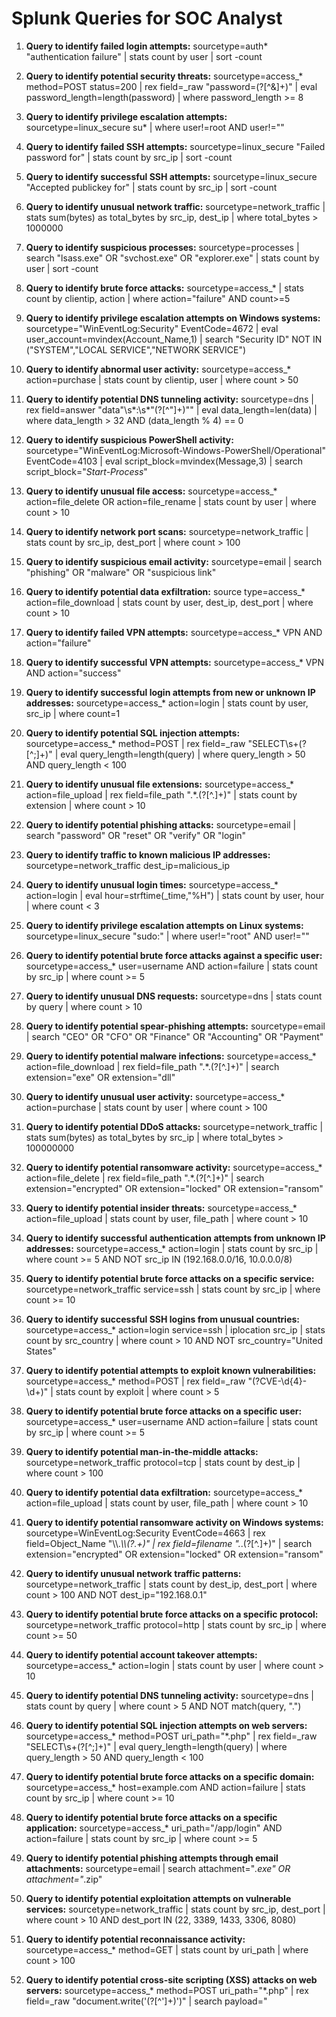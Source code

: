 Splunk Queries for SOC Analyst
===========================================================================
1. **Query to identify failed login attempts:**
sourcetype=auth* "authentication failure"
| stats count by user
| sort -count
2. **Query to identify potential security threats:**
sourcetype=access_* method=POST status=200 |
rex field=_raw "password=(?<password>[^&]+)"
| eval password_length=length(password)
| where password_length >= 8
3. **Query to identify privilege escalation attempts:**
sourcetype=linux_secure su*
| where user!=root AND user!=""
4. **Query to identify failed SSH attempts:**
sourcetype=linux_secure "Failed password for"
| stats count by src_ip
| sort -count
5. **Query to identify successful SSH attempts:**
sourcetype=linux_secure "Accepted publickey for"
| stats count by src_ip
| sort -count
6. **Query to identify unusual network traffic:**
sourcetype=network_traffic
| stats sum(bytes) as total_bytes by src_ip, dest_ip
| where total_bytes > 1000000
7. **Query to identify suspicious processes:**
sourcetype=processes
| search "lsass.exe" OR "svchost.exe" OR "explorer.exe"
| stats count by user
| sort -count
8. **Query to identify brute force attacks:**
sourcetype=access_* | stats count by clientip, action | where action="failure" AND count>=5
9. **Query to identify privilege escalation attempts on Windows systems:**
sourcetype="WinEventLog:Security" EventCode=4672
| eval user_account=mvindex(Account_Name,1)
| search "Security ID" NOT IN ("SYSTEM","LOCAL SERVICE","NETWORK SERVICE")
10. **Query to identify abnormal user activity:**
sourcetype=access_* action=purchase
| stats count by clientip, user
| where count > 50
11. **Query to identify potential DNS tunneling activity:**
sourcetype=dns
| rex field=answer "data\"\s*:\s*\"(?<data>[^\"]+)\""
| eval data_length=len(data)
| where data_length > 32 AND (data_length % 4) == 0
12. **Query to identify suspicious PowerShell activity:**
sourcetype="WinEventLog:Microsoft-Windows-PowerShell/Operational" EventCode=4103
| eval script_block=mvindex(Message,3)
| search script_block="*Start-Process*"
13. **Query to identify unusual file access:**
sourcetype=access_* action=file_delete OR action=file_rename
| stats count by user
| where count > 10
14. **Query to identify network port scans:**
sourcetype=network_traffic
| stats count by src_ip, dest_port
| where count > 100
15. **Query to identify suspicious email activity:**
sourcetype=email
| search "phishing" OR "malware" OR "suspicious link"
16. **Query to identify potential data exfiltration:**
source type=access_* action=file_download
| stats count by user, dest_ip, dest_port
| where count > 10
17. **Query to identify failed VPN attempts:**
sourcetype=access_* VPN AND action="failure"
18. **Query to identify successful VPN attempts:**
sourcetype=access_* VPN AND action="success"
19. **Query to identify successful login attempts from new or unknown IP addresses:**
sourcetype=access_* action=login
| stats count by user, src_ip
| where count=1
20. **Query to identify potential SQL injection attempts:**
sourcetype=access_* method=POST | rex
field=_raw "SELECT\s+(?<query>[^;]+)"
| eval query_length=length(query)
| where query_length > 50 AND query_length < 100
21. **Query to identify unusual file extensions:**
sourcetype=access_* action=file_upload
| rex field=file_path ".*\.(?<extension>[^\.]+)"
| stats count by extension
| where count > 10
22. **Query to identify potential phishing attacks:**
sourcetype=email
| search "password" OR "reset" OR "verify" OR "login"
23. **Query to identify traffic to known malicious IP addresses:**
sourcetype=network_traffic dest_ip=malicious_ip
24. **Query to identify unusual login times:**
sourcetype=access_* action=login
| eval hour=strftime(_time,"%H")
| stats count by user, hour
| where count < 3
25. **Query to identify privilege escalation attempts on Linux systems:**
sourcetype=linux_secure "sudo:" |
where user!="root" AND user!=""
26. **Query to identify potential brute force attacks against a specific user:**
sourcetype=access_* user=username AND action=failure
| stats count by src_ip
| where count >= 5
27. **Query to identify unusual DNS requests:**
sourcetype=dns |
stats count by query
| where count > 10
28. **Query to identify potential spear-phishing attempts:**
sourcetype=email
| search "CEO" OR "CFO" OR "Finance" OR "Accounting" OR "Payment"
29. **Query to identify potential malware infections:**
sourcetype=access_* action=file_download |
rex field=file_path ".*\.(?<extension>[^\.]+)"
| search extension="exe" OR extension="dll"
30. **Query to identify unusual user activity:**
sourcetype=access_* action=purchase
| stats count by user
| where count > 100
31. **Query to identify potential DDoS attacks:**
sourcetype=network_traffic
| stats sum(bytes) as total_bytes by src_ip
| where total_bytes > 100000000
32. **Query to identify potential ransomware activity:**
sourcetype=access_* action=file_delete
| rex field=file_path ".*\.(?<extension>[^\.]+)"
| search extension="encrypted" OR extension="locked" OR extension="ransom"
33. **Query to identify potential insider threats:**
sourcetype=access_* action=file_upload
| stats count by user, file_path
| where count > 10
34. **Query to identify successful authentication attempts from unknown IP addresses:**
sourcetype=access_* action=login
| stats count by src_ip
| where count >= 5 AND NOT src_ip IN (192.168.0.0/16, 10.0.0.0/8)
35. **Query to identify potential brute force attacks on a specific service:**
sourcetype=network_traffic service=ssh
| stats count by src_ip
| where count >= 10
36. **Query to identify successful SSH logins from unusual countries:**
sourcetype=access_* action=login service=ssh
| iplocation src_ip
| stats count by src_country
| where count > 10 AND NOT src_country="United States"
37. **Query to identify potential attempts to exploit known vulnerabilities:**
sourcetype=access_* method=POST
| rex field=_raw "(?<exploit>CVE-\d{4}-\d+)"
| stats count by exploit
| where count > 5
38. **Query to identify potential brute force attacks on a specific user:**
sourcetype=access_* user=username AND action=failure
| stats count by src_ip
| where count >= 5
39. **Query to identify potential man-in-the-middle attacks:**
sourcetype=network_traffic protocol=tcp
| stats count by dest_ip
| where count > 100
40. **Query to identify potential data exfiltration:**
sourcetype=access_* action=file_upload
| stats count by user, file_path
| where count > 10
41. **Query to identify potential ransomware activity on Windows systems:**
sourcetype=WinEventLog:Security EventCode=4663 |
rex field=Object_Name "\\\\.*\\\\(?<filename>.+)"
| rex field=filename ".*\.(?<extension>[^\.]+)"
| search extension="encrypted" OR extension="locked" OR extension="ransom"
42. **Query to identify unusual network traffic patterns:**
sourcetype=network_traffic
| stats count by dest_ip, dest_port
| where count > 100 AND NOT dest_ip="192.168.0.1"
43. **Query to identify potential brute force attacks on a specific protocol:**
sourcetype=network_traffic protocol=http
| stats count by src_ip
| where count >= 50
44. **Query to identify potential account takeover attempts:**
sourcetype=access_* action=login
| stats count by user
| where count > 10
45. **Query to identify potential DNS tunneling activity:**
sourcetype=dns
| stats count by query
| where count > 5 AND NOT match(query, "\.")
46. **Query to identify potential SQL injection attempts on web servers:**
sourcetype=access_* method=POST uri_path="*.php"
| rex field=_raw "SELECT\s+(?<query>[^;]+)"
| eval query_length=length(query)
| where query_length > 50 AND query_length < 100
47. **Query to identify potential brute force attacks on a specific domain:**
sourcetype=access_* host=example.com AND action=failure
| stats count by src_ip
| where count >= 10
48. **Query to identify potential brute force attacks on a specific application:**
sourcetype=access_* uri_path="/app/login" AND action=failure
| stats count by src_ip
| where count >= 5
49. **Query to identify potential phishing attempts through email attachments:**
sourcetype=email
| search attachment="*.exe" OR attachment="*.zip"
50. **Query to identify potential exploitation attempts on vulnerable services:**
sourcetype=network_traffic
| stats count by src_ip, dest_port
| where count > 10 AND dest_port IN (22, 3389, 1433, 3306, 8080)
51. **Query to identify potential reconnaissance activity:**
sourcetype=access_* method=GET
| stats count by uri_path
| where count > 100
52. **Query to identify potential cross-site scripting (XSS) attacks on web servers:**
sourcetype=access_* method=POST uri_path="*.php"
| rex field=_raw "document\.write\('(?<payload>[^']+)'\)"
| search payload="<script>"
53. **Query to identify potential privilege escalation attempts:**
sourcetype=access_* action=privilege_escalation
| stats count by user
| where count > 5
54. **Query to identify potential web application attacks:**
sourcetype=access_* method=POST uri_path="*.php"
| rex field=_raw "(?<attack>sql_injection|xss|csrf)"
| stats count by attack
| where count > 5
55. **Query to identify potential lateral movement attempts:**
sourcetype=network_traffic protocol=tcp dest_port=445
| stats count by src_ip, dest_ip
| where count > 10
56. **Query to identify potential unauthorized changes to critical files:**
sourcetype=access_* action=file_write
| search file_path="*/etc/*" OR file_path="*/var/*"
57. **Query to identify potential port scanning activity:**
sourcetype=network_traffic protocol=tcp
| stats count by src_ip, dest_port
| where count > 20 AND NOT dest_port IN (22, 3389, 1433, 3306, 8080)
58. **Query to identify potential malicious PowerShell activity on Windows systems:**
sourcetype=WinEventLog:Windows PowerShell EventCode=4104
| search (New-Object System.Net.WebClient).DownloadString OR (Invoke-WebRequest -Uri)
59. **Query to identify potential SQL injection attempts on web servers:**
sourcetype=access_* method=POST uri_path="*.php"
| rex field=_raw "SELECT\s+(?<query>[^;]+)"
| eval query_length=length(query)
| where query_length > 100 AND query_length < 200
60. **Query to identify potential brute force attacks on a specific domain controller:**
sourcetype=WinEventLog:Security EventCode=4625 domain_controller="DC01"
| stats count by src_ip
| where count >= 5
61. **Query to identify potential DDoS attacks:**
sourcetype=network_traffic
| stats count by src_ip
| where count > 1000
62. **Query to identify potential web shell activity:**
sourcetype=access_* action=command_execution
| search (echo|print|printf)\s+(base64_decode|eval|gzinflate|str_rot13)
63. **Query to identify potential brute force attacks on a specific network device:**
sourcetype=cisco:asa |
stats count by src_ip
| where count >= 10
64. **Query to identify potential privilege escalation attempts on Linux systems:**
sourcetype=access_* action="sudo command"
| stats count by user
| where count >= 10
65. **Query to identify potential DNS tunneling activity:**
sourcetype=dns
| rex field=_raw "\d{1,3}\.\d{1,3}\.\d{1,3}\.\d{1,3}#(?<query>.+)\s+\(\d+\)\s+type:
(?<type>.+)\s+class: (?<class>.+)\s+[\d\s]+flags: (?<flags>.+)\s+;[\s\S]+response:\s+no error"
| search type="A" AND class="IN" AND flags="rd"
66. **Query to identify potential lateral movement attempts using RDP:**
sourcetype=WinEventLog:Security EventCode=4624 OR EventCode=4625
| search Logon_Type=10
67. **Query to identify potential command and control (C2) traffic:**
sourcetype=network_traffic
| stats count by dest_ip
| where count > 500 AND NOT dest_ip IN (192.168.0.0/16, 10.0.0.0/8)
68. **Query to identify potential PowerShell Empire activity:**
sourcetype=WinEventLog:Windows PowerShell
| search (powershell.exe -nop -w hidden -ep bypass -c)|(iex(new-object
net.webclient).downloadstring)
69. **Query to identify potential ransomware activity:**
sourcetype=access_* action=file_write
| search file_path="*.crypt" OR file_path="*.locky"
70. **Query to identify potential malicious traffic from a specific IP address:**
sourcetype=network_traffic src_ip=10.1.1.1
| stats count by dest_ip
| where count > 10
71. **Query to identify potential brute force attacks on web applications:**
sourcetype=access_* method=POST uri_path="*.php"
| stats count by src_ip
| where count >= 50
72. **Query to identify potential unauthorized access attempts to sensitive files:**
sourcetype=access_* action=file_read
| search file_path="*/etc/shadow" OR file_path="*/etc/passwd"
73. **Query to identify potential lateral movement attempts using SMB:**
sourcetype=WinEventLog:Security EventCode=5140
| search Object_Name="*\\ADMIN$" OR Object_Name="*\\C$"
74. **Query to identify potential brute force attacks on SSH servers:**
sourcetype=linux_secure action=invalid
| stats count by src_ip
| where count >= 10
75. **Query to identify potential phishing attacks:**
sourcetype=access_* method=POST uri_path="*.php"
| search form_action="http://www.evilsite.com/login.php" AND (input_password=* OR
input_password=*)
76. **Query to identify potential command injection attempts on web servers:**
sourcetype=access_* method=POST uri_path="*.php"
| rex field=_raw "(?<command>cat|ls|dir)\s+(?<argument>[^;]+)"
| where isnotnull(command) AND isnotnull(argument)
77. **Query to identify potential lateral movement attempts using WinRM:**
sourcetype=WinEventLog:Microsoft-Windows-WinRM/Operational EventCode=146
| search "winrs: client" AND "is starting a command" AND NOT user="NETWORK SERVICE" AND
NOT user="LocalSystem"
78. **Query to identify potential brute force attacks on FTP servers:**
sourcetype=access_* method=POST uri_path="*/wp-login.php"
| stats count by src_ip
| where count >= 20
79. **Query to identify potential privilege escalation attempts on Windows systems:**
sourcetype=WinEventLog:Security EventCode=4688
| search (New_Process_Name="*\\runas.exe" OR New_Process_Name="*\\psexec.exe") AND
NOT User="SYSTEM"
80. **Query to identify potential beaconing activity from a compromised host:**
sourcetype=network_traffic src_ip=10.1.1.1
| stats count by dest_port
| where count > 1000
81. **Query to identify potential brute force attacks on SSH servers (failed login attempts):**
sourcetype=linux_secure action=failed
| stats count by src_ip
| where count >= 10
82. **Query to identify potential data exfiltration attempts over HTTP:**
sourcetype=access_* action=file_download
| search uri_path="*.zip" OR uri_path="*.rar" OR uri_path="*.tgz" OR uri_path="*.tar.gz"
83. **Query to identify potential lateral movement attempts using WMI:**
sourcetype=WinEventLog:Security EventCode=5861
| search (Operation="ExecQuery" AND QueryLanguage="WQL") OR (Operation="MethodCall"
AND NOT MethodName="GetSecurityDescriptor" AND NOT
MethodName="SetSecurityDescriptor")
84. **Query to identify potential brute force attacks on MSSQL servers:**
sourcetype=mssql_access action=failed
| stats count by src_ip
| where count >= 10
85. **Query to identify potential privilege escalation attempts using PowerShell:**
sourcetype=WinEventLog:Microsoft-Windows-PowerShell/Operational EventCode=400
| search "PowerShell pipeline execution details" AND NOT "UserPrincipalName=SYSTEM@*"
AND NOT "UserPrincipalName=NETWORK SERVICE@*"
86. **Query to identify potential brute force attacks on email accounts:**
sourcetype=exchangeps
| stats count by src_ip
| where count >= 10
87. **Query to identify potential lateral movement attempts using RDP (successful logins):**
sourcetype=WinEventLog:Security EventCode=4624
| search Logon_Type=10
88. **Query to identify potential brute force attacks on MSSQL servers (successful logins):**
sourcetype=mssql_access action=success
| stats count by src_ip
| where count >= 10
89. **Query to identify potential data exfiltration attempts over FTP:**
sourcetype=access_* action=file_upload
| search uri_path="*/ftp" OR uri_path="*/sftp"
90. **Query to identify potential lateral movement attempts using SMB (successful
connections):**
sourcetype=WinEventLog:Security EventCode=5140
| search Object_Name="*\\ADMIN$" OR Object_Name="*\\C$"
91. **Query to identify potential brute force attacks on RDP:**
sourcetype=WinEventLog:Security EventCode=4625
| search Logon_Type=10 AND Status="0xC000006D"
92. **Query to identify potential brute force attacks on web applications:**
sourcetype=access_* method=POST
| stats count by src_ip, uri_path
| where count >= 100
93. **Query to identify potential lateral movement attempts using Remote Registry
Service:**
sourcetype=WinEventLog:Security EventCode=4663
| search Object_Name="*\\REGISTRY\\MACHINE\\SOFTWARE" AND NOT User="SYSTEM" AND
NOT User="NETWORK SERVICE" AND NOT User="LOCAL SERVICE"
94. **Query to identify potential privilege escalation attempts on Linux systems (sudo
usage):**
sourcetype=linux_secure "sudo:"
95. **Query to identify potential data exfiltration attempts over DNS:**
sourcetype=dns
| search query_type=A AND query !="*.google.com" AND query !="*.facebook.com" AND query
!="*.twitter.com" AND query !="*.microsoft.com"
96. **Query to identify potential lateral movement attempts using SMB (failed
connections):**
sourcetype=WinEventLog:Security EventCode=5152
| search Object_Name="*\\ADMIN$" OR Object_Name="*\\C$" AND Status="0xC000006D"
97. **Query to identify potential brute force attacks on MSSQL servers (failed logins):**
sourcetype=mssql_access action=failed
| stats count by src_ip
| where count >= 10
98. **Query to identify potential data exfiltration attempts over SMTP:**
sourcetype=smtp action=send_message
| search recipient!="*@gmail.com" AND recipient!="*@yahoo.com" AND
recipient!="*@hotmail.com" AND recipient!="*@aol.com"
99. **Query to identify potential lateral movement attempts using NetBIOS:**
sourcetype=WinEventLog:Security EventCode=5719
| search "No Domain Controller is available" OR "This computer was not able to set up a secure
session with a domain controller"
100. **Query to identify potential brute force attacks on Telnet servers:**
sourcetype=access_* method=POST uri_path="*/telnet"
| stats count by src_ip
| where count >= 10
101. **Query to identify potential data exfiltration attempts over FTP:**
sourcetype=ftp action=putfile
| stats count by src_ip
| where count >= 10
102. **Query to identify potential lateral movement attempts using WMI (failed
connections):**
sourcetype=WinEventLog:Security EventCode=5605
| search Object_Name="*\\ROOT\\CIMV2" AND NOT User="SYSTEM"
103. **Query to identify potential brute force attacks on SSH servers:**
sourcetype=access_* method=POST uri_path="*/ssh"
| stats count by src_ip
| where count >= 10
104. **Query to identify potential privilege escalation attempts on Windows systems
(services configuration changes):**
sourcetype=WinEventLog:Security EventCode=4697 OR EventCode=7045
| search Image_Path="*\\System32\\*" AND NOT User="SYSTEM"
105. **Query to identify potential brute force attacks on SNMP:**
sourcetype=snmptrap |
stats count by src_ip
| where count >= 10
106. **Query to identify potential data exfiltration attempts over HTTP:**
sourcetype=access_* method=POST uri_path="/upload"
| stats count by src_ip
| where count >= 10
107. **Query to identify potential lateral movement attempts using DCOM (failed
connections):**
sourcetype=WinEventLog:Security EventCode=10009
| search "DCOM was unable to communicate with the computer" AND NOT User="SYSTEM"
108. **Query to identify potential brute force attacks on MySQL servers:**
sourcetype=mysql_access action=failed
| stats count by src_ip
| where count >= 10
109. **Query to identify potential privilege escalation attempts on Windows systems
(scheduled tasks creation):**

                      **Thank You**

sourcetype=WinEventLog:Security EventCode=4698
| search "Task Scheduler service found a misconfiguration" AND NOT User="SYSTEM"
111. **Query to identify potential data exfiltration attempts over HTTPS:**
sourcetype=ssl method=POST
| stats count by src_ip, dest_ip
| where count >= 10 
